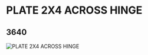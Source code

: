 # PLATE 2X4 ACROSS HINGE
## 3640
![PLATE 2X4 ACROSS HINGE](https://lc-www-live-s.legocdn.com/media/bricks/5/2/364026.jpg)